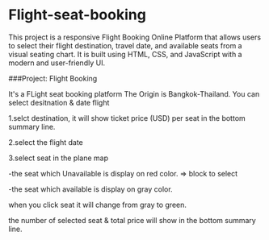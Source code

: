 # Flight-seat-booking
This project is a responsive Flight Booking Online Platform that allows users to select their flight destination, travel date, and available seats from a visual seating chart. It is built using HTML, CSS, and JavaScript with a modern and user-friendly UI.

###Project: Flight Booking

It's a FLight seat booking platform
The Origin is Bangkok-Thailand. You can select desitnation & date flight

1.selct destination, it will show ticket price (USD) per seat in the bottom summary line.

2.select the flight date

3.select seat in the plane map

-the seat which Unavailable is display on red color. => block to select

-the seat which available is display on gray color.

when you click seat it will change from gray to green.

the number of selected seat & total price will show in the bottom summary line.

